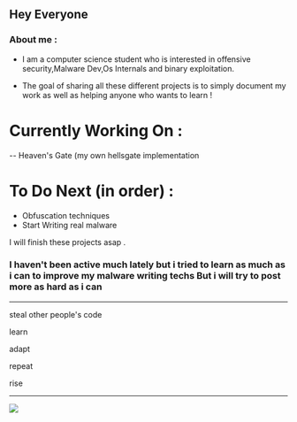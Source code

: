 ## Hey Everyone

### About me : 
- I am a computer science student who is interested in offensive security,Malware Dev,Os Internals and binary exploitation.

- The goal of sharing all these different projects is to simply document my work as well as helping anyone who wants to learn ! 

# Currently Working On : 
-- Heaven's Gate (my own hellsgate implementation

# To Do Next (in order) : 
- Obfuscation techniques
- Start Writing real malware

I will finish these projects asap .
### I haven't been active much lately but i tried to learn as much as i can to improve my malware writing techs But i will try to post more as hard as i can


--------------------------------------------------

steal other people's code

learn

adapt

repeat

rise

--------------------------------------------------

![](https://komarev.com/ghpvc/?username=bashcr00k&color=green&style=for-the-badge&label=HACKERS?&base=0)


